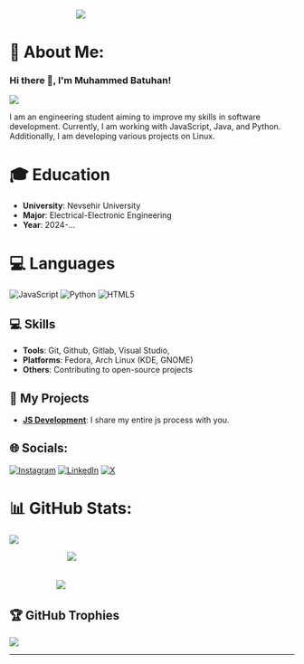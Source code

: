 &nbsp;&nbsp;&nbsp;&nbsp;&nbsp;&nbsp;&nbsp;&nbsp;&nbsp;&nbsp;&nbsp;&nbsp;&nbsp;&nbsp;&nbsp;&nbsp;&nbsp;&nbsp;&nbsp;&nbsp;&nbsp;&nbsp;&nbsp;&nbsp;&nbsp;&nbsp;&nbsp;&nbsp;&nbsp;&nbsp;&nbsp;&nbsp;&nbsp;&nbsp;&nbsp;&nbsp;&nbsp;&nbsp;&nbsp;&nbsp;&nbsp;&nbsp;&nbsp;&nbsp;&nbsp;&nbsp;&nbsp;&nbsp;&nbsp;&nbsp;&nbsp;&nbsp;&nbsp;&nbsp;&nbsp;&nbsp;&nbsp;&nbsp;&nbsp;&nbsp;&nbsp;&nbsp;&nbsp;&nbsp;&nbsp;&nbsp;&nbsp;&nbsp;&nbsp;&nbsp;&nbsp;&nbsp;&nbsp;&nbsp;&nbsp;&nbsp;&nbsp;&nbsp;&nbsp;&nbsp;&nbsp;&nbsp;&nbsp;&nbsp;&nbsp;&nbsp;&nbsp;&nbsp;&nbsp;&nbsp;&nbsp;&nbsp;&nbsp;&nbsp;&nbsp;&nbsp;&nbsp;&nbsp;&nbsp;&nbsp;&nbsp;&nbsp;&nbsp;&nbsp;&nbsp;&nbsp;&nbsp;&nbsp;&nbsp;&nbsp;&nbsp;&nbsp;&nbsp;&nbsp;&nbsp;&nbsp;&nbsp;&nbsp;&nbsp;&nbsp;&nbsp;&nbsp;&nbsp;&nbsp;&nbsp;&nbsp;&nbsp;&nbsp;&nbsp;&nbsp;&nbsp;&nbsp;&nbsp;&nbsp;&nbsp;&nbsp;&nbsp;&nbsp;&nbsp;&nbsp;&nbsp;&nbsp;&nbsp;&nbsp;&nbsp;&nbsp;&nbsp;&nbsp;&nbsp;&nbsp;&nbsp;&nbsp;&nbsp;&nbsp;&nbsp;&nbsp;&nbsp;&nbsp;[![](https://visitcount.itsvg.in/api?id=muhammedby&icon=0&color=0)](https://visitcount.itsvg.in)

# 💫 About Me:
### Hi there 👋, I'm Muhammed Batuhan!
![](https://miro.medium.com/v2/resize:fit:828/format:webp/0*-M9ia2gwTlMc_jhb)

I am an engineering student aiming to improve my skills in software development. Currently, I am working with JavaScript, Java, and Python. Additionally, I am developing various projects on Linux.

# 🎓 Education

- **University**: Nevsehir University
- **Major**: Electrical-Electronic Engineering
- **Year**: 2024-...

# 💻 Languages
![JavaScript](https://img.shields.io/badge/javascript-%23323330.svg?style=for-the-badge&logo=javascript&logoColor=%23F7DF1E) ![Python](https://img.shields.io/badge/python-3670A0?style=for-the-badge&logo=python&logoColor=ffdd54) ![HTML5](https://img.shields.io/badge/html5-%23E34F26.svg?style=for-the-badge&logo=html5&logoColor=white)

## 💻 Skills

- **Tools**: Git, Github, Gitlab, Visual Studio, 
- **Platforms**: Fedora, Arch Linux (KDE, GNOME)
- **Others**: Contributing to open-source projects

## 🚀 My Projects

- **[JS Development](https://github.com/muhammedby/js)**: I share my entire js process with you.

## 🌐 Socials:
[![Instagram](https://img.shields.io/badge/Instagram-%23E4405F.svg?logo=Instagram&logoColor=white)](https://instagram.com/muhammedbatuhanbayram) [![LinkedIn](https://img.shields.io/badge/LinkedIn-%230077B5.svg?logo=linkedin&logoColor=white)](https://linkedin.com/in/muhammed-batuhan) [![X](https://img.shields.io/badge/X-black.svg?logo=X&logoColor=white)](https://x.com/batubym) 


# 📊 GitHub Stats:
![](https://github-readme-stats.vercel.app/api?username=muhammedby&theme=radical&hide_border=false&include_all_commits=false&count_private=false) 

&nbsp;&nbsp;&nbsp;&nbsp;&nbsp;&nbsp;&nbsp;&nbsp;&nbsp;&nbsp;&nbsp;&nbsp;&nbsp;&nbsp;&nbsp;&nbsp;&nbsp;&nbsp;&nbsp;&nbsp;&nbsp;&nbsp;&nbsp;&nbsp;&nbsp; ![](https://github-readme-streak-stats.herokuapp.com/?user=muhammedby&theme=radical&hide_border=false)<br/>

&nbsp;&nbsp;&nbsp;&nbsp;&nbsp;&nbsp;&nbsp;&nbsp;&nbsp;&nbsp;&nbsp;&nbsp;&nbsp;&nbsp;&nbsp;&nbsp;&nbsp;&nbsp;&nbsp;&nbsp;&nbsp;&nbsp;&nbsp;&nbsp;&nbsp;&nbsp;&nbsp;&nbsp;&nbsp;&nbsp;&nbsp;&nbsp;&nbsp;&nbsp;&nbsp;&nbsp;&nbsp;&nbsp;&nbsp;&nbsp;&nbsp;&nbsp;&nbsp;&nbsp;&nbsp;&nbsp;&nbsp;&nbsp;&nbsp;&nbsp;&nbsp;&nbsp;&nbsp;&nbsp;&nbsp;&nbsp;&nbsp;&nbsp;&nbsp;&nbsp;&nbsp;&nbsp;&nbsp;&nbsp;&nbsp;&nbsp;&nbsp;&nbsp;&nbsp;&nbsp;&nbsp;&nbsp;&nbsp;&nbsp;&nbsp;&nbsp;&nbsp;&nbsp;&nbsp;&nbsp;&nbsp;&nbsp;&nbsp;&nbsp;&nbsp;&nbsp;&nbsp;&nbsp;&nbsp;&nbsp;&nbsp;&nbsp;&nbsp;&nbsp;&nbsp;&nbsp;&nbsp;&nbsp;&nbsp;&nbsp;&nbsp;&nbsp;&nbsp;&nbsp;&nbsp;&nbsp;&nbsp;&nbsp;&nbsp;&nbsp;&nbsp;&nbsp;&nbsp;&nbsp;&nbsp;&nbsp;&nbsp;&nbsp;&nbsp;&nbsp;&nbsp;&nbsp;&nbsp;&nbsp;&nbsp;&nbsp;&nbsp;&nbsp;&nbsp;&nbsp;&nbsp;&nbsp;&nbsp;&nbsp;&nbsp;&nbsp;&nbsp;&nbsp;&nbsp;&nbsp;&nbsp;&nbsp;&nbsp;&nbsp;&nbsp;&nbsp;&nbsp;&nbsp; ![](https://github-readme-stats.vercel.app/api/top-langs/?username=muhammedby&theme=radical&hide_border=false&include_all_commits=false&count_private=false&layout=compact)


## 🏆 GitHub Trophies
![](https://github-profile-trophy.vercel.app/?username=muhammedby&theme=radical&no-frame=false&no-bg=true&margin-w=4)

---

<!-- Proudly created with GPRM ( https://gprm.itsvg.in ) -->
